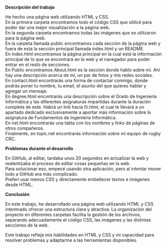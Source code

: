  **Descripción del trabajo**  
  
He hecho una página web utilizando HTML y CSS.  
En la primera carpeta encontramos todo el código CSS que utilicé para poder dar una mejor visualización a la página web.    
En la segunda carpeta encontramos todas las imágenes que se utilizaron para la página web.   
En la carpeta llamada public encontramos cada sección de la página web y fuera de esta la sección principal llamada index.html y un README.  
En index.html encontramos la página principal en la cual está la información principal de lo que se encontrará en la web y el navegador para poder entrar en el resto de secciones.  
En Public encontramos About.html es la sección donde hablo sobre mí. Ahí hay una descripción acerca de mí, un par de fotos y mis redes sociales.  
En contact.html encontrarás una forma de contactar conmigo, donde podrás poner tu nombre, tu email, el asunto del que quieres hablar y agregar un mensaje.  
En degree.html encontrarás una descripción sobre el Grado de Ingeniería Informática y las diferentes asignaturas impartidas durante la duración completa de este. Habrá un link hacia fii.html, el cual te llevará a un apartado dedicado exclusivamente a aportar más información sobre la asignatura de Fundamentos de Ingeniería Informática.  
En net.html encontrarás una tabla con los nombres y links de páginas de otros compañeros.   
Finalmente, en topic.net encontrarás información sobre mi equipo de rugby CRC.  
  
 **Problemas durante el desarrollo** 
  
En GitHub, al editar, tardaba unos 20 segundos en actualizar la web y realentizaba el proceso de editar cosas pequeñas en la web.  
Para solucionar eso, empecé usando otra aplicación, pero al intentar mover todo a GitHub era más complicado.  
Preferí usar menos CSS y directamente embellecer textos e imágenes desde HTML.  

 **Conclusión**

En este trabajo, he desarrollado una página web utilizando HTML y CSS intentnado ofrecer una estructura clara y atractiva. La organización del proyecto en diferentes carpetas facilita la gestión de los archivos, separando adecuadamente el código CSS, las imágenes y las distintas secciones de la web.  

Este trabajo refleja mis habilidades en HTML y CSS y mi capacidad para resolver problemas y adaptarme a las herramientas disponibles.

